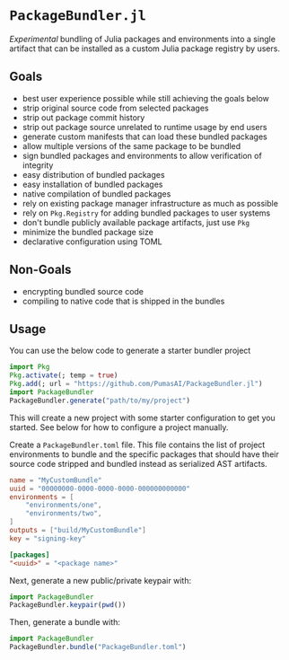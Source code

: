 # `PackageBundler.jl`

*Experimental* bundling of Julia packages and environments into a single
artifact that can be installed as a custom Julia package registry by users.

## Goals

  - best user experience possible while still achieving the goals below
  - strip original source code from selected packages
  - strip out package commit history
  - strip out package source unrelated to runtime usage by end users
  - generate custom manifests that can load these bundled packages
  - allow multiple versions of the same package to be bundled
  - sign bundled packages and environments to allow verification of integrity
  - easy distribution of bundled packages
  - easy installation of bundled packages
  - native compilation of bundled packages
  - rely on existing package manager infrastructure as much as possible
  - rely on `Pkg.Registry` for adding bundled packages to user systems
  - don't bundle publicly available package artifacts, just use `Pkg`
  - minimize the bundled package size
  - declarative configuration using TOML

## Non-Goals

  - encrypting bundled source code
  - compiling to native code that is shipped in the bundles

## Usage

You can use the below code to generate a starter bundler project

```julia
import Pkg
Pkg.activate(; temp = true)
Pkg.add(; url = "https://github.com/PumasAI/PackageBundler.jl")
import PackageBundler
PackageBundler.generate("path/to/my/project")
```

This will create a new project with some starter configuration to get you
started. See below for how to configure a project manually.

Create a `PackageBundler.toml` file. This file contains the list of project
environments to bundle and the specific packages that should have their source
code stripped and bundled instead as serialized AST artifacts.

```toml
name = "MyCustomBundle"
uuid = "00000000-0000-0000-0000-000000000000"
environments = [
    "environments/one",
    "environments/two",
]
outputs = ["build/MyCustomBundle"]
key = "signing-key"

[packages]
"<uuid>" = "<package name>"
```

Next, generate a new public/private keypair with:

```julia
import PackageBundler
PackageBundler.keypair(pwd())
```

Then, generate a bundle with:

```julia
import PackageBundler
PackageBundler.bundle("PackageBundler.toml")
```
